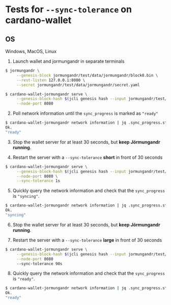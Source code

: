 # Tests for `--sync-tolerance` on cardano-wallet

## OS

Windows, MacOS, Linux

1. Launch wallet and jormungandr in separate terminals

```bash
$ jormungandr \
     --genesis-block jormungandr/test/data/jormungandr/block0.bin \
     --rest-listen 127.0.0.1:8080 \
     --secret jormungandr/test/data/jormungandr/secret.yaml

$ cardano-wallet-jormungandr serve \
     --genesis-block-hash $(jcli genesis hash --input jormungandr/test/data/jormungandr/block0.bin) \
     --node-port 8080
```

2. Poll network information until the `sync_progress` is marked as `"ready"`

```bash
$ cardano-wallet-jormungandr network information | jq .sync_progress.status
Ok.
"ready"
```


3. Stop the wallet server for at least 30 seconds, but **keep Jörmungandr running**.


4. Restart the server with a `--sync-tolerance` **short** in front of 30 seconds

```bash
$ cardano-wallet-jormungandr serve \
     --genesis-block-hash $(jcli genesis hash --input jormungandr/test/data/jormungandr/block0.bin) \
     --node-port 8080 \
     --sync-tolerance 1s
```


5. Quickly query the network information and check that the `sync_progress` is `"syncing"`.

```bash
$ cardano-wallet-jormungandr network information | jq .sync_progress.status
Ok.
"syncing"
```


6. Stop the wallet server for at least 30 seconds, but **keep Jörmungandr running**.


7. Restart the server with a `--sync-tolerance` **large** in front of 30 seconds

```bash
$ cardano-wallet-jormungandr serve \
     --genesis-block-hash $(jcli genesis hash --input jormungandr/test/data/jormungandr/block0.bin) \
     --node-port 8080
     --sync-tolerance 90s
```


8. Quickly query the network information and check that the `sync_progress` is `"ready"`.

```bash
$ cardano-wallet-jormungandr network information | jq .sync_progress.status
Ok.
"ready"
```
